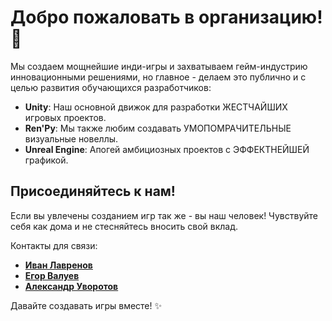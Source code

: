 # Добро пожаловать в организацию! 🚀

Мы создаем мощнейшие инди-игры и захватываем гейм-индустрию инновационными решениями, но главное - делаем это публично и с целью развития обучающихся разработчиков:

*   **Unity**: Наш основной движок для разработки ЖЕСТЧАЙШИХ игровых проектов.
*   **Ren'Py**: Мы также любим создавать УМОПОМРАЧИТЕЛЬНЫЕ визуальные новеллы.
*   **Unreal Engine**: Апогей амбициозных проектов с ЭФФЕКТНЕЙШЕЙ графикой.

## Присоединяйтесь к нам!

Если вы увлечены созданием игр так же - вы наш человек! Чувствуйте себя как дома и не стесняйтесь вносить свой вклад.

Контакты для связи:
- [**Иван Лавренов**](https://vk.com/ftyhd5ibgftui)
- [**Егор Валуев**](https://vk.com/theegor999cdm)
- [**Александр Уворотов**](https://vk.com/lord_destro_orion)

Давайте создавать игры вместе! ✨
